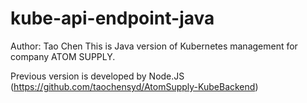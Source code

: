 # kube-api-endpoint-java
Author: Tao Chen
This is Java version of Kubernetes management for company ATOM SUPPLY.

Previous version is developed by Node.JS (https://github.com/taochensyd/AtomSupply-KubeBackend)
